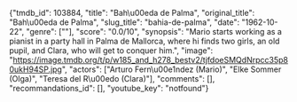 {"tmdb_id": 103884, "title": "Bah\u00eda de Palma", "original_title": "Bah\u00eda de Palma", "slug_title": "bahia-de-palma", "date": "1962-10-22", "genre": [""], "score": "0.0/10", "synopsis": "Mario starts working as a pianist in a party hall in Palma de Mallorca, where hi finds two girls, an old  pupil, and Clara, who will get to conquer him.", "image": "https://image.tmdb.org/t/p/w185_and_h278_bestv2/tjfdoeSMQdNrpcc35p80ukH94SP.jpg", "actors": ["Arturo Fern\u00e1ndez (Mario)", "Elke Sommer (Olga)", "Teresa del R\u00edo (Clara)"], "comments": [], "recommandations_id": [], "youtube_key": "notfound"}
